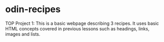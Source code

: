 # odin-recipes
TOP Project 1: This is a basic webpage describing 3 recipes. It uses basic HTML concepts covered in previous lessons such as headings, links, images and lists.